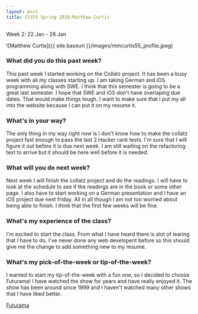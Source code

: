 ```yaml
---
layout: post
title: CS373 Spring 2018:Matthew Curtis
---
```

Week 2: 22 Jan - 28 Jan

![Matthew Curtis]({{ site.baseurl }}/images/mmcurtis55_profile.jpeg)

### What did you do this past week?

This past week I started working on the Collatz project. It has been a busy week with all my classes starting up. I am taking German and iOS programming along with SWE. I think that this semester is going to be a great last semester. I hope that SWE and iOS don't have overlaping due dates. That would make things tough. I want to make sure that I put my all into the website because I can put it on my resume it. 

### What's in your way?

The only thing in my way right now is I don't know how to make the collatz project fast enough to pass the last 2 Hacker rank tests. I'm sure that I will figure it out before it is due next week. I am still waiting on the refactoring text to arrive but it should be here well before it is needed. 

### What will you do next week?

Next week I will finish the collatz project and do the readings. I will have to look at the schedule to see if the readings are in the book or some other page. I also have to start working on a German presentation and I have an iOS project due next friday. All in all though I am not too worried about being able to finish. I think that the first few weeks will be fine.

### What's my experience of the class?

I'm excited to start the class. From what I have heard there is alot of learing that I have to do. I've never done any web developent before so this should give me the change to add something new to my resume. 

### What's my pick-of-the-week or tip-of-the-week?

I wanted to start my tip-of-the-week with a fun one, so I decided to choose Futurama! I have watched the show for years and have really enjoyed it. The show has been around since 1999 and I haven't watched many other shows that I have liked better. 

[Futurama](http://www.cc.com/shows/futurama)
